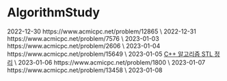 # AlgorithmStudy
<div>
2022-12-30 https://www.acmicpc.net/problem/12865 \
2022-12-31 https://www.acmicpc.net/problem/7576 \
2023-01-03 https://www.acmicpc.net/problem/2606 \
2023-01-04 https://www.acmicpc.net/problem/15649 \
2023-01-05  <a href="https://github.com/ongsiru/AlgorithmStudy/blob/master/2023-01-05/2023-01-05.cpp">C++ 알고리즘 STL 정리</a> \
2023-01-06 https://www.acmicpc.net/problem/1800 \
2023-01-07 https://www.acmicpc.net/problem/13458 \
2023-01-08 
</div>
